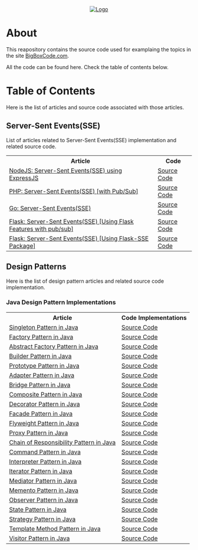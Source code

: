 <div align="center">
    <a href="https://bigboxcode.com" target="_blank">
        <img src="https://bigboxcode.com/wp-content/uploads/2021/03/bigboxcode-inv.png" 
        alt="Logo">
    </a>
</div>

# About

This reapository contains the source code used for examplaing the topics in the site <a title="BigBoxCode.com" href="https://bigboxcode.com">BigBoxCode.com</a>.

All the code can be found here. Check the table of contents below.


# Table of Contents

Here is the list of articles and source code associated with those articles.

## Server-Sent Events(SSE)

List of articles related to Server-Sent Events(SSE) implementation and related source code.

<table vertical-align="middle">
    <tr>
        <th>Article</th>        
        <th>Code</th>
    </tr>
    <tr>
        <td><a href="https://bigboxcode.com/nodejs-server-sent-events-sse">NodeJS: Server-Sent Events(SSE) using ExpressJS</a></td>
        <td><a href="https://github.com/webhkp/BigBoxCode/tree/main/sse/expressjs-sse">Source Code</a></td>
    </tr>
    <tr>
        <td><a href="https://bigboxcode.com/php-server-sent-events-sse">PHP: Server-Sent Events(SSE) [with Pub/Sub]</a></td>
        <td><a href="https://github.com/webhkp/BigBoxCode/tree/main/sse/php-sse">Source Code</a></td>
    </tr>
    <tr>
        <td><a href="https://bigboxcode.com/go-server-sent-events-sse">Go: Server-Sent Events(SSE)</a></td>
        <td><a href="https://github.com/webhkp/BigBoxCode/tree/main/sse/go-sse">Source Code</a></td>
    </tr>
    <tr>
        <td><a href="https://bigboxcode.com/flask-server-sent-events-sse">Flask: Server-Sent Events(SSE) [Using Flask Features with pub/sub]</a></td>
        <td><a href="https://github.com/webhkp/BigBoxCode/tree/main/sse/flask-sse/sse">Source Code</a></td>
    </tr>
    <tr>
        <td><a href="https://bigboxcode.com/flask-server-sent-events-sse">Flask: Server-Sent Events(SSE) [Using Flask-SSE Package]</a></td>
        <td><a href="https://github.com/webhkp/BigBoxCode/tree/main/sse/flask-sse/sse-using-package">Source Code</a></td>
    </tr>
</table>


## Design Patterns

Here is the list of design pattern articles and related source code implementation.

### Java Design Pattern Implementations

<table vertical-align="middle">
    <tr>
        <th>Article</th>        
        <th>Code Implementations</th>
    </tr>
    <tr>
        <td><a href="https://bigboxcode.com/design-pattern-singleton-pattern-java">Singleton Pattern in Java</a></td>
        <td><a href="https://github.com/webhkp/BigBoxCode/tree/main/design-patterns/JavaDesignPatterns/src/com/bigboxcode/designpattern/singleton">Source Code</a></td>
    </tr>
    <tr>
        <td><a href="https://bigboxcode.com/design-pattern-factory-pattern-java">Factory Pattern in Java</a></td>
        <td><a href="https://github.com/webhkp/BigBoxCode/tree/main/design-patterns/JavaDesignPatterns/src/com/bigboxcode/designpattern/factory">Source Code</a></td>
    </tr>
    <tr>
        <td><a href="https://bigboxcode.com/design-pattern-builder-pattern-in-java">Abstract Factory Pattern in Java</a></td>
        <td><a href="https://github.com/webhkp/BigBoxCode/tree/main/design-patterns/JavaDesignPatterns/src/com/bigboxcode/designpattern/abstractfactory">Source Code</a></td>
    </tr>
    <tr>
        <td><a href="https://bigboxcode.com/design-pattern-builder-pattern-java">Builder Pattern in Java</a></td>
        <td><a href="https://github.com/webhkp/BigBoxCode/tree/main/design-patterns/JavaDesignPatterns/src/com/bigboxcode/designpattern/builder">Source Code</a></td>
    </tr>
    <tr>
        <td><a href="https://bigboxcode.com/design-pattern-prototype-pattern">Prototype Pattern in Java</a></td>
        <td><a href="https://github.com/webhkp/BigBoxCode/tree/main/design-patterns/JavaDesignPatterns/src/com/bigboxcode/designpattern/prototype">Source Code</a></td>
    </tr>
    <tr>
        <td><a href="https://bigboxcode.com/design-pattern-adapter-pattern-java">Adapter Pattern in Java</a></td>
        <td><a href="https://github.com/webhkp/BigBoxCode/tree/main/design-patterns/JavaDesignPatterns/src/com/bigboxcode/designpattern/adapter">Source Code</a></td>
    </tr>
    <tr>
        <td><a href="https://bigboxcode.com/design-pattern-bridge-pattern-java">Bridge Pattern in Java</a></td>
        <td><a href="https://github.com/webhkp/BigBoxCode/tree/main/design-patterns/JavaDesignPatterns/src/com/bigboxcode/designpattern/bridge">Source Code</a></td>
    </tr>
    <tr>
        <td><a href="https://bigboxcode.com/design-pattern-composite-pattern-in-java">Composite Pattern in Java</a></td>
        <td><a href="https://github.com/webhkp/BigBoxCode/tree/main/design-patterns/JavaDesignPatterns/src/com/bigboxcode/designpattern/composite">Source Code</a></td>
    </tr>
    <tr>
        <td><a href="https://bigboxcode.com/design-pattern-decorator-pattern-in-java">Decorator Pattern in Java</a></td>
        <td><a href="https://github.com/webhkp/BigBoxCode/tree/main/design-patterns/JavaDesignPatterns/src/com/bigboxcode/designpattern/decorator">Source Code</a></td>
    </tr>
    <tr>
        <td><a href="https://bigboxcode.com/design-pattern-facade-pattern-in-java">Facade Pattern in Java</a></td>
        <td><a href="https://github.com/webhkp/BigBoxCode/tree/main/design-patterns/JavaDesignPatterns/src/com/bigboxcode/designpattern/facade">Source Code</a></td>
    </tr>
    <tr>
        <td><a href="https://bigboxcode.com/design-pattern-flyweight-pattern-java">Flyweight Pattern in Java</a></td>
        <td><a href="https://github.com/webhkp/BigBoxCode/tree/main/design-patterns/JavaDesignPatterns/src/com/bigboxcode/designpattern/flyweight">Source Code</a></td>
    </tr>
    <tr>
        <td><a href="https://bigboxcode.com/design-pattern-proxy-pattern-java">Proxy Pattern in Java</a></td>
        <td><a href="https://github.com/webhkp/BigBoxCode/tree/main/design-patterns/JavaDesignPatterns/src/com/bigboxcode/designpattern/proxy">Source Code</a></td>
    </tr>
    <tr>
        <td><a href="https://bigboxcode.com/design-pattern-chain-of-responsibility-pattern-java">Chain of Responsibility Pattern in Java</a></td>
        <td><a href="https://github.com/webhkp/BigBoxCode/tree/main/design-patterns/JavaDesignPatterns/src/com/bigboxcode/designpattern/chainofresponsibility">Source Code</a></td>
    </tr>
    <tr>
        <td><a href="https://bigboxcode.com/design-pattern-command-pattern-java">Command Pattern in Java</a></td>
        <td><a href="https://github.com/webhkp/BigBoxCode/tree/main/design-patterns/JavaDesignPatterns/src/com/bigboxcode/designpattern/command">Source Code</a></td>
    </tr>
    <tr>
        <td><a href="https://bigboxcode.com/design-pattern-interpreter-pattern-java">Interpreter Pattern in Java</a></td>
        <td><a href="https://github.com/webhkp/BigBoxCode/tree/main/design-patterns/JavaDesignPatterns/src/com/bigboxcode/designpattern/interpreter">Source Code</a></td>
    </tr>
    <tr>
        <td><a href="https://bigboxcode.com/design-pattern-iterator-pattern-java">Iterator Pattern in Java</a></td>
        <td><a href="https://github.com/webhkp/BigBoxCode/tree/main/design-patterns/JavaDesignPatterns/src/com/bigboxcode/designpattern/iterator">Source Code</a></td>
    </tr>
    <tr>
        <td><a href="https://bigboxcode.com/design-pattern-mediator-pattern-java">Mediator Pattern in Java</a></td>
        <td><a href="https://github.com/webhkp/BigBoxCode/tree/main/design-patterns/JavaDesignPatterns/src/com/bigboxcode/designpattern/mediator">Source Code</a></td>
    </tr>
    <tr>
        <td><a href="https://bigboxcode.com/design-pattern-memento-pattern-java">Memento Pattern in Java</a></td>
        <td><a href="https://github.com/webhkp/BigBoxCode/tree/main/design-patterns/JavaDesignPatterns/src/com/bigboxcode/designpattern/memento">Source Code</a></td>
    </tr>
    <tr>
        <td><a href="https://bigboxcode.com/design-pattern-observer-pattern-java">Observer Pattern in Java</a></td>
        <td><a href="https://github.com/webhkp/BigBoxCode/tree/main/design-patterns/JavaDesignPatterns/src/com/bigboxcode/designpattern/observer">Source Code</a></td>
    </tr>
    <tr>
        <td><a href="https://bigboxcode.com/design-pattern-state-pattern-java">State Pattern in Java</a></td>
        <td><a href="https://github.com/webhkp/BigBoxCode/tree/main/design-patterns/JavaDesignPatterns/src/com/bigboxcode/designpattern/state">Source Code</a></td>
    </tr>
    <tr>
        <td><a href="https://bigboxcode.com/design-pattern-strategy-pattern-java">Strategy Pattern in Java</a></td>
        <td><a href="https://github.com/webhkp/BigBoxCode/tree/main/design-patterns/JavaDesignPatterns/src/com/bigboxcode/designpattern/strategy">Source Code</a></td>
    </tr>
    <tr>
        <td><a href="https://bigboxcode.com/design-pattern-template-method-pattern-java">Template Method Pattern in Java</a></td>
        <td><a href="https://github.com/webhkp/BigBoxCode/tree/main/design-patterns/JavaDesignPatterns/src/com/bigboxcode/designpattern/templatemethod">Source Code</a></td>
    </tr>
    <tr>
        <td><a href="https://bigboxcode.com/design-pattern-visitor-pattern-java">Visitor Pattern in Java</a></td>
        <td><a href="https://github.com/webhkp/BigBoxCode/tree/main/design-patterns/JavaDesignPatterns/src/com/bigboxcode/designpattern/visitor">Source Code</a></td>
    </tr>    
</table>
